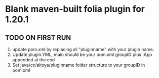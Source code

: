 # Blank maven-built folia plugin for 1.20.1
## TODO ON FIRST RUN
1. update pom.xml by replacing all "pluginname" with your plugin name.
2. Update plugin.YML, main should be your pom.xml groupID plus .App appended at the end
3. Set java/cc/altoya/pluginname folder structure to your groupID in pom.xml